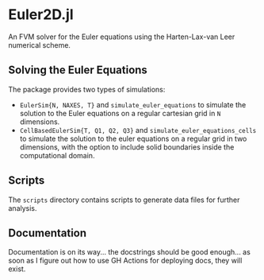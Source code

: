 # Euler2D.jl

An FVM solver for the Euler equations using the Harten-Lax-van Leer numerical scheme.

## Solving the Euler Equations

The package provides two types of simulations:

- `EulerSim{N, NAXES, T}` and `simulate_euler_equations` to simulate the solution to the Euler equations on a regular cartesian grid in `N` dimensions.
- `CellBasedEulerSim{T, Q1, Q2, Q3}` and `simulate_euler_equations_cells` to simulate the solution to the euler equations on a regular grid in two dimensions, with the option to include solid boundaries inside the computational domain.

## Scripts

The `scripts` directory contains scripts to generate data files for further analysis.

## Documentation

Documentation is on its way... the docstrings should be good enough... as soon as I figure out how to use GH Actions for deploying docs, they will exist.
